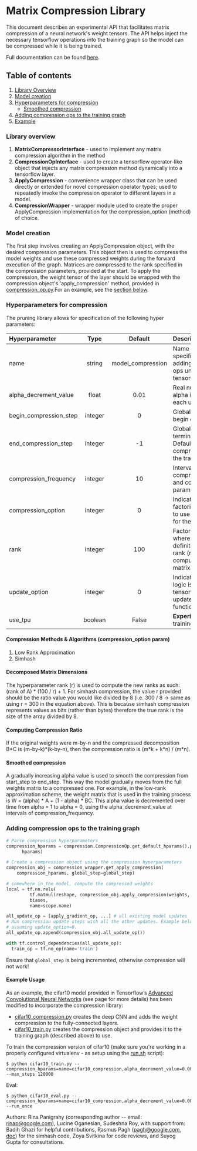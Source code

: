 # Matrix Compression Library

This document describes an experimental API that facilitates matrix compression
of a neural network's weight tensors. The API helps inject the necessary
tensorflow operations into the training graph so the model can be compressed
while it is being trained.

Full documentation can be found
[here](https://drive.google.com/file/d/1843aNpKx_rznpuh9AmEshgAKmISVdpJY/view).

## Table of contents

1.  [Library Overview](#library-overview)
2.  [Model creation](#model-creation)
3.  [Hyperparameters for compression](#hyperparameters)
    -   [Smoothed compression](#smoothed-compression)
4.  [Adding compression ops to the training graph](#adding-compression-ops)
5.  [Example](#example)

### Library overview <a name="library-overview"></a>

1.  **MatrixCompressorInterface** - used to implement any matrix compression
    algorithm in the method
2.  **CompressionOpInterface** - used to create a tensorflow operator-like
    object that injects any matrix compression method dynamically into a
    tensorflow layer.
3.  **ApplyCompression** - convenience wrapper class that can be used directly
    or extended for novel compression operator types; used to repeatedly invoke
    the compression operator to different layers in a model.
4.  **CompressionWrapper** - wrapper module used to create the proper
    ApplyCompression implementation for the compression_option (method) of
    choice.

### Model creation <a name="model-creation"></a>

The first step involves creating an ApplyCompression object, with the desired
compression parameters. This object then is used to compress the model weights
and use these compressed weights during the forward execution of the graph.
Matrices are compressed to the rank specified in the compression parameters,
provided at the start. To apply the compression, the weight tensor of the layer
should be wrapped with the compression object's 'apply_compression' method,
provided in
[compression_op.py](https://github.com/google-research/google-research/tree/master/graph_compression/compression_lib/compression_op.py).For
an example, see the [section below](#adding-compression-ops).

### Hyperparameters for compression <a name="hyperparameters"></a>

The pruning library allows for specification of the following hyper parameters:

Hyperparameter         | Type    | Default           | Description
:--------------------- | :-----: | :---------------: | :----------
name                   | string  | model_compression | Name of the compression specification. Used for adding summaries and ops under a common tensorflow name_scope.
alpha_decrement_value  | float   | 0.01              | Real number by which alpha is decremented at each update.
begin_compression_step | integer | 0                 | Global step at which to begin compression.
end_compression_step   | integer | -1                | Global step at which to terminate compression. Defaults to -1 implying compression continues till the training stops.
compression_frequency  | integer | 10                | Intervals at which compression is applied and compression parameters updated.
compression_option     | integer | 0                 | Indicates what type of factorization/compression to use (see the list below for the algorithm options).
rank                   | integer | 100               | Factorization rank (r), where if A = BC. See definition below of how rank (r) is used to compute final weights matrix dimensions.
update_option          | integer | 0                 | Indicates how update logic is being run: 0 - use tensorflow operations for updates; 1 - use python functions for updates.
use_tpu                | boolean | False             | **Experimental flag** - training using TPUs

#### Compression Methods & Algorithms (compression_option param)

1.  Low Rank Approximation
2.  Simhash

#### Decomposed Matrix Dimensions

The hyperparameter rank (r) is used to compute the new ranks as such: (rank of
A) * (100 / r) + 1. For simhash compression, the value r provided should be the
ratio value you would like divided by 8 (i.e. 300 / 8 -> same as using r = 300
in the equation above). This is because simhash compression represents values as
bits (rather than bytes) therefore the true rank is the size of the array
divided by 8.

#### Computing Compression Ratio

If the original weights were m-by-n and the compressed decomposition B\*C is
(m-by-k)\*(k-by-n), then the compression ratio is (m\*k + k\*n) / (m\*n).

#### Smoothed compression <a name="smoothed-compression"></a>

A gradually increasing alpha value is used to smooth the compression from
start_step to end_step. This way the model gradually moves from the full weights
matrix to a compressed one. For example, in the low-rank approximation scheme,
the weight matrix that is used in the training process is W = (alpha) * A + (1 -
alpha) * BC. This alpha value is decremented over time from alpha = 1 to alpha =
0, using the alpha_decrement_value at intervals of compression_frequency.

### Adding compression ops to the training graph <a name="adding-compression-op"></a>

```python
# Parse compression hyperparameters
compression_hparams = compression.CompressionOp.get_default_hparams().parse(
      hparams)

# Create a compression object using the compression hyperparameters
compression_obj = compression_wrapper.get_apply_compression(
    compression_hparams, global_step=global_step)

# somewhere in the model, compute the compressed weights
local = tf.nn.relu(
         tf.matmul(reshape, compression_obj.apply_compression(weights, scope)) +
         biases,
         name=scope.name)

all_update_op = [apply_gradient_op, ...] # all existing model updates
# Run compression update steps with all the other updates. Example below is
# assuming update_option=0.
all_update_op.append(compression_obj.all_update_op())

with tf.control_dependencies(all_update_op):
  train_op = tf.no_op(name='train')
```

Ensure that `global_step` is being incremented, otherwise compression will not
work!

#### Example Usage <a name="example"></a>

As an example, the cifar10 model provided in Tensorflow’s
[Advanced Convolutional Neural Networks](https://www.tensorflow.org/tutorials/images/deep_cnn)
(see page for more details) has been modified to incorporate the compression
library:

*   [cifar10_compression.py](https://github.com/google-research/google-research/tree/master/graph_compression/compression_lib/examples/cifar10/cifar10_compression.py)
    creates the deep CNN and adds the weight compression to the fully-connected
    layers.
*   [cifar10_train.py](https://github.com/google-research/google-research/tree/master/graph_compression/compression_lib/examples/cifar10/cifar10_train.py)
    creates the compression object and provides it to the training graph
    (described above) to use.

To train the compression version of cifar10 (make sure you're working in a
properly configured virtualenv - as setup using the
[run.sh](https://github.com/google-research/google-research/tree/master/graph_compression/run.sh)
script):

```shell
$ python cifar10_train.py --compression_hparams=name=cifar10_compression,alpha_decrement_value=0.005,begin_compression_step=40000,end_compression_step=100000,compression_frequency=100,compression_option=1,use_tpu=True,update_option=0,rank=200 --max_steps 120000
```

Eval:

```shell
$ python cifar10_eval.py --compression_hparams=name=cifar10_compression,alpha_decrement_value=0.005,begin_compression_step=40000,end_compression_step=100000,compression_frequency=100,compression_option=1,use_tpu=True,update_option=0,rank=200 --run_once
```

Authors: Rina Panigrahy (corresponding author -- email: rinap@google.com),
Lucine Oganesian, Sudeshna Roy, with support from: Badih Ghazi for helpful
contributions, Rasmus Pagh (pagh@google.com,
[doc](https://drive.google.com/file/d/10TWVnHExdWdQ8DyPELV18Rq92zutSzp9/view?usp=sharing))
for the simhash code, Zoya Svitkina for code reviews, and Suyog Gupta for
consultations.
